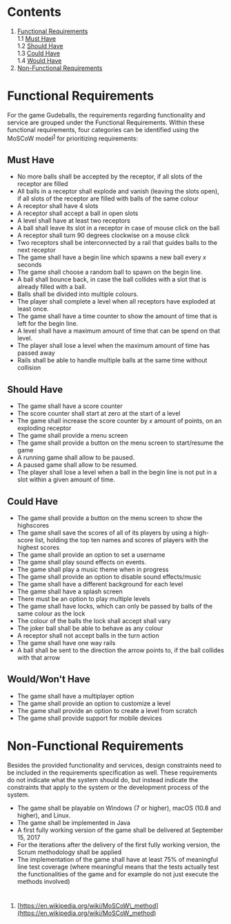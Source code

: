 # Contents
1. [Functional Requirements](#functional-requirements)  
1.1 [Must Have](#must-have)  
1.2 [Should Have](#should-have)  
1.3 [Could Have](#could-have)  
1.4 [Would Have](#would-have)  
2. [Non-Functional Requirements](#nonfunctional-requirements)

# <a id="functional-requirements"></a> Functional Requirements

For the game Gudeballs, the requirements regarding functionality and service are grouped under the Functional Requirements. Within these functional requirements, four categories can be identified using the MoSCoW model<sup>[1](#ref-moscow)</sup> for prioritizing requirements:

## <a id="must-have"></a> Must Have

- No more balls shall be accepted by the receptor, if all slots of the receptor are filled
- All balls in a receptor shall explode and vanish (leaving the slots open), if all slots of the receptor are filled with balls of the same colour
- A receptor shall have 4 slots
- A receptor shall accept a ball in open slots
- A level shall have at least two receptors
- A ball shall leave its slot in a receptor in case of mouse click on the ball
- A receptor shall turn 90 degrees clockwise on a mouse click
- Two receptors shall be interconnected by a rail that guides balls to the next receptor
- The game shall have a begin line which spawns a new ball every _x_ seconds
- The game shall choose a random ball to spawn on the begin line.
- A ball shall bounce back, in case the ball collides with a slot that is already filled with a ball.
- Balls shall be divided into multiple colours.
- The player shall complete a level when all receptors have exploded at least once.
- The game shall have a time counter to show the amount of time that is left for the begin line.
- A level shall have a maximum amount of time that can be spend on that level.
- The player shall lose a level when the maximum amount of time has passed away
- Rails shall be able to handle multiple balls at the same time without collision

## <a id="should-have"></a> Should Have

- The game shall have a score counter
- The score counter shall start at zero at the start of a level
- The game shall increase the score counter by _x_ amount of points, on an exploding receptor
- The game shall provide a menu screen
- The game shall provide a button on the menu screen to start/resume the game
- A running game shall allow to be paused.
- A paused game shall allow to be resumed.
- The player shall lose a level when a ball in the begin line is not put in a slot within a given amount of time.

## <a id="could-have"></a> Could Have

- The game shall provide a button on the menu screen to show the highscores
- The game shall save the scores of all of its players by using a high-score list, holding the top ten names and scores of players with the highest scores
- The game shall provide an option to set a username
- The game shall play sound effects on events.
- The game shall play a music theme when in progress
- The game shall provide an option to disable sound effects/music
- The game shall have a different background for each level
- The game shall have a splash screen
- There must be an option to play multiple levels
- The game shall have locks, which can only be passed by balls of the same colour as the lock
- The colour of the balls the lock shall accept shall vary
- The joker ball shall be able to behave as any colour
- A receptor shall not accept balls in the turn action
- The game shall have one way rails
- A ball shall be sent to the direction the arrow points to, if the ball collides
with that arrow

## <a id="would-have"></a> Would/Won't Have

- The game shall have a multiplayer option
- The game shall provide an option to customize a level
- The game shall provide an option to create a level from scratch
- The game shall provide support for mobile devices

# <a id="nonfunctional-requirements"></a> Non-Functional Requirements

Besides the provided functionality and services, design constraints need to be included in the requirements specification as well. These requirements do not indicate what the system should do, but instead indicate the constraints that apply to the system or the development process of the system.

- The game shall be playable on Windows (7 or higher), macOS (10.8 and higher), and Linux.
- The game shall be implemented in Java
- A first fully working version of the game shall be delivered at September 15, 2017
- For the iterations after the delivery of the first fully working version, the Scrum methodology shall be applied
- The implementation of the game shall have at least 75% of meaningful line test coverage (where meaningful means that the tests actually test the functionalities of the game and for example do not just execute the methods involved)

#
1. <a id="ref-moscow"></a> [https://en.wikipedia.org/wiki/MoSCoW\_method](https://en.wikipedia.org/wiki/MoSCoW_method)
